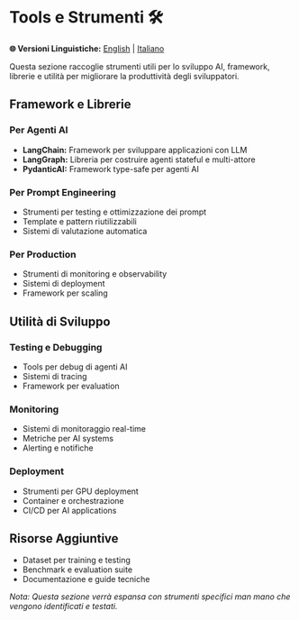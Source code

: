 # Tools e Strumenti 🛠️

**🌐 Versioni Linguistiche:** [English](README.md) | [Italiano](README_IT.md)

Questa sezione raccoglie strumenti utili per lo sviluppo AI, framework, librerie e utilità per migliorare la produttività degli sviluppatori.

## Framework e Librerie

### Per Agenti AI
- **LangChain:** Framework per sviluppare applicazioni con LLM
- **LangGraph:** Libreria per costruire agenti stateful e multi-attore
- **PydanticAI:** Framework type-safe per agenti AI

### Per Prompt Engineering
- Strumenti per testing e ottimizzazione dei prompt
- Template e pattern riutilizzabili
- Sistemi di valutazione automatica

### Per Production
- Strumenti di monitoring e observability
- Sistemi di deployment
- Framework per scaling

## Utilità di Sviluppo

### Testing e Debugging
- Tools per debug di agenti AI
- Sistemi di tracing
- Framework per evaluation

### Monitoring
- Sistemi di monitoraggio real-time
- Metriche per AI systems
- Alerting e notifiche

### Deployment
- Strumenti per GPU deployment
- Container e orchestrazione
- CI/CD per AI applications

## Risorse Aggiuntive

- Dataset per training e testing
- Benchmark e evaluation suite
- Documentazione e guide tecniche

*Nota: Questa sezione verrà espansa con strumenti specifici man mano che vengono identificati e testati.*